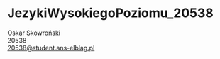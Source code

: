 # JezykiWysokiegoPoziomu_20538

Oskar Skowroński <br />
20538 <br />
20538@student.ans-elblag.pl <br />
